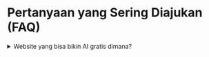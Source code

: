 # Pertanyaan yang Sering Diajukan (FAQ)

<details>

<summary>Website yang bisa bikin AI gratis dimana?</summary>

Liat di [free-image-generator.md](quick-start/free-image-generator.md "mention")

</details>
